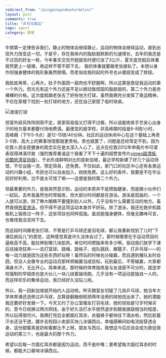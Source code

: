 ```yaml
---
redirect_from: "/pingpongandwatermelon/"
layout: post
comments: true
title: "乒乓与西瓜"
tags: sport 
category: 随笔 
---
```


牛顿第一定律告诉我们，静止的物体会继续静止，运动的物体会继续运动，直到出现外力改变这一切。于是乎，存在我体内的脂肪就默默的匀速增长，去年的我还是不过百的好女一枚，今年春天交完开题报告时便已涨了3公斤，夏天度完假后体重居然更上一层楼，再这样不管不顾下去， 我的体重就要跟老张接轨了。本想以身作则强身健体的我形象轰然倒塌，而老张给我的起的外号也从傻妞变成了胖妞。

我脸皮再厚，心再大，肚子外面团一层肉也不舒服啊，所以这算是敦促我运动的第一个外力。但光光有这个外力还是不足以撼动我顽固的脂肪层的，第二个外力是赤裸裸的价格。这次度假跟老张去了好些地方打球，虽然我俩充分发挥了奥运精神，不仅在家楼下找到一处打球的地方，还在自己家搭了临时球桌。

![居家打球](http://upload-images.jianshu.io/upload_images/19585-4c389448a67df83f.JPG?imageMogr2/auto-orient/strip%7CimageView2/2/w/1240)

但室外妖风阵阵阴雨不定，居家简易版又打得不过瘾，所以说能练练手艺安心出身汗的地方基本都要付场地费滴。最便宜的是学校，非高峰期时段是6-8镑/小时，高峰期（下午5-9点）是12-15镑/40分钟。社区的运动休闲中心在这个基础上再贵3-5镑，高大上的赛事场馆那就更贵啦。贵也就罢了，问题是还经常定不到，因为伦敦人民全民健身的观念实在是太深入人心了，这点在伦敦2012年申奥片中可谓表现得淋漓尽致（强烈推荐重温这个我看了不下十遍的超赞宣传片[vimeo超清版](https://vimeo.com/28381929), [优酷低清妥协版](http://v.youku.com/v_show/id_XMTYzODA0ODQ=.html?spm=a2h0k.8191407.0.0&from=s1.8-1-1.2)）。于此形成鲜明对比的是新加坡，最近学校新建了好几个运动场馆，不仅设施一流，预定简易，还免费。不仅如此，家门口的社区中心还有各类运动的兴趣小组，市民也可以自由加入，统统免费。这么好的条件，我要是不在毕业前好好利用，岂不是太可惜了嘛——这便是我的第二个外力。

但最重要的外力，是我突然意识到，运动的本质并不是燃脂健身，而是跟小伙伴们一起玩。去年我虽然也时常锻炼，但大部分时间都是在游泳。游泳是孤独的，一个人就可以游，除了睁大眼睛不要撞到别人以外，几乎没有什么需要互动的地方。虽然我很[热爱游泳](http://www.jianshu.com/p/0a272c6a436e)，但不得不说这项运动本身并不好玩。除了游泳，我还在跑步机踏板机上锻炼过一阵子，这些项目也同样孤独。虽说能强身健体，但毫无趣味可言，也难怪我没坚持下去。

而这段时间跟老张打球，不管是打乒乓球还是羽毛球，都让我重新找到了儿时“下课后疯玩儿”的感觉，这种感觉真是许久没体会过了。那时候哪里在乎运动项目的逼格高不高，能拉伸到哪几块肌肉，单位时间燃脂率有多少啊，驱动我们放学下课后往操场狂奔——去打篮球、跳绳、跳格子、组队跳跃、踢毽子、打乒乓球——的唯一动力就是因为这些东西好玩呀！虽然玩的时候也分输赢，而且遇到猪队友时会囧，但没人会像专业的运动员那样把输赢当成目标。玩到最后，不管输赢，大家都满身大汗，无比开心。简单来说，那时候的体育锻炼是与友谊密不可分的，就连学校强制的早锻炼也是大伙儿一块儿绕着操场跑，几乎没有一项运动是独自一人的。而这样欢乐的集体运动，我已经好久没玩儿啦。

所以，我一回新加坡就开始约人运动啦。昨天跟室友切磋了几局乒乓球，她当年大学体育课还选修过乒乓球，总算是翻箱倒柜把两年没用的球拍找出来了。她的潜能我还要好好发掘一下。今天又约了办公室楼友打羽毛球，她的球拍是12岁时候买的，至今已经换过两次网线，由于好久没打水平居然退步到跟我旗鼓相当的程度，所以玩得很尽兴。我俩打完后全都面红耳赤，衣服裤子都快往下滴水啦，然后趁着汗水还没干透，踱步去校园小卖部买块儿冰镇西瓜，幸福感瞬间如电流般穿透全身，这份甜蜜真是奶和蜜都比不上呀。朋友与西瓜，我想这今后应该会成为敦促我运动的第三个，也是最大的那个外力。

希望以后每一次面红耳赤都是因为运动，而不是吵嘴；更希望每次面红耳赤的时候，都能大口豪啃冰镇西瓜。
